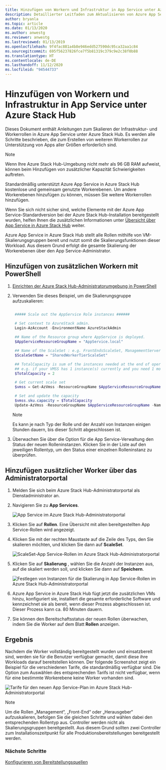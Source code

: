 ```yaml
---
title: Hinzufügen von Workern und Infrastruktur in App Service unter Azure Stack Hub
description: Detaillierter Leitfaden zum Aktualisieren von Azure App Service in Azure Stack Hub
author: bryanla
ms.topic: article
ms.date: 01/13/2020
ms.author: anwestg
ms.reviewer: anwestg
ms.lastreviewed: 01/13/2019
ms.openlocfilehash: 9f4fac881a4b8e946edd527590dc95ca32aa1c84
ms.sourcegitcommit: 695f56237826fce7f5b81319c379c9e2c38f0b88
ms.translationtype: HT
ms.contentlocale: de-DE
ms.lasthandoff: 11/12/2020
ms.locfileid: "94544733"
---
```

# <a name="add-workers-and-infrastructure-in-azure-app-service-on-azure-stack-hub"></a>Hinzufügen von Workern und Infrastruktur in App Service unter Azure Stack Hub

Dieses Dokument enthält Anleitungen zum Skalieren der Infrastruktur- und Workerrollen in Azure App Service unter Azure Stack Hub. Es werden alle Schritte beschrieben, die zum Erstellen von weiteren Workerrollen zur Unterstützung von Apps aller Größen erforderlich sind.

> [!NOTE]
> Wenn Ihre Azure Stack Hub-Umgebung nicht mehr als 96 GB RAM aufweist, können beim Hinzufügen von zusätzlicher Kapazität Schwierigkeiten auftreten.

Standardmäßig unterstützt Azure App Service in Azure Stack Hub kostenlose und gemeinsam genutzte Workerebenen. Um andere Workerebenen hinzufügen zu können, müssen Sie weitere Workerrollen hinzufügen.

Wenn Sie sich nicht sicher sind, welche Elemente mit der Azure App Service-Standardversion bei der Azure Stack Hub-Installation bereitgestellt wurden, helfen Ihnen die zusätzlichen Informationen unter [Übersicht über App Service in Azure Stack Hub](azure-stack-app-service-overview.md) weiter.

Azure App Service in Azure Stack Hub stellt alle Rollen mithilfe von VM-Skalierungsgruppen bereit und nutzt somit die Skalierungsfunktionen dieser Workload. Aus diesem Grund erfolgt die gesamte Skalierung der Workerebenen über den App Service-Administrator.

## <a name="add-additional-workers-with-powershell"></a>Hinzufügen von zusätzlichen Workern mit PowerShell

1. [Einrichten der Azure Stack Hub-Administratorumgebung in PowerShell](azure-stack-powershell-configure-admin.md)

2. Verwenden Sie dieses Beispiel, um die Skalierungsgruppe aufzuskalieren:
   ```powershell
   
    ##### Scale out the AppService Role instances ######
   
    # Set context to AzureStack admin.
    Login-AzAccount -EnvironmentName AzureStackAdmin
                                                 
    ## Name of the Resource group where AppService is deployed.
    $AppServiceResourceGroupName = "AppService.local"

    ## Name of the ScaleSet : e.g. FrontEndsScaleSet, ManagementServersScaleSet, PublishersScaleSet , LargeWorkerTierScaleSet,      MediumWorkerTierScaleSet, SmallWorkerTierScaleSet, SharedWorkerTierScaleSet
    $ScaleSetName = "SharedWorkerTierScaleSet"

    ## TotalCapacity is sum of the instances needed at the end of operation. 
    ## e.g. if your VMSS has 1 instance(s) currently and you need 1 more the TotalCapacity should be set to 2
    $TotalCapacity = 2  

    # Get current scale set
    $vmss = Get-AzVmss -ResourceGroupName $AppServiceResourceGroupName -VMScaleSetName $ScaleSetName

    # Set and update the capacity
    $vmss.sku.capacity = $TotalCapacity
    Update-AzVmss -ResourceGroupName $AppServiceResourceGroupName -Name $ScaleSetName -VirtualMachineScaleSet $vmss 
   ```    

   > [!NOTE]
   > Es kann je nach Typ der Rolle und der Anzahl von Instanzen einigen Stunden dauern, bis dieser Schritt abgeschlossen ist.
   >
   >

3. Überwachen Sie über die Option für die App Service-Verwaltung den Status der neuen Rolleninstanzen. Klicken Sie in der Liste auf den jeweiligen Rollentyp, um den Status einer einzelnen Rolleninstanz zu überprüfen.

## <a name="add-additional-workers-using-the-administrator-portal"></a>Hinzufügen zusätzlicher Worker über das Administratorportal

1. Melden Sie sich beim Azure Stack Hub-Administratorportal als Dienstadministrator an.

2. Navigieren Sie zu **App Services**.

    ![App Service im Azure Stack Hub-Administratorportal](media/azure-stack-app-service-add-worker-roles/image01.png)

3. Klicken Sie auf **Rollen**. Eine Übersicht mit allen bereitgestellten App Service-Rollen wird angezeigt.

4. Klicken Sie mit der rechten Maustaste auf die Zeile des Typs, den Sie skalieren möchten, und klicken Sie dann auf **ScaleSet**.

    ![ScaleSet-App Service-Rollen im Azure Stack Hub-Administratorportal](media/azure-stack-app-service-add-worker-roles/image02.png)

5. Klicken Sie auf **Skalierung** , wählen Sie die Anzahl der Instanzen aus, auf die skaliert werden soll, und klicken Sie dann auf **Speichern**.

    ![Festlegen von Instanzen für die Skalierung in App Service-Rollen im Azure Stack Hub-Administratorportal](media/azure-stack-app-service-add-worker-roles/image03.png)

6. Azure App Service in Azure Stack Hub fügt jetzt die zusätzlichen VMs hinzu, konfiguriert sie, installiert die gesamte erforderliche Software und kennzeichnet sie als bereit, wenn dieser Prozess abgeschlossen ist. Dieser Prozess kann ca. 80 Minuten dauern.

7. Sie können den Bereitschaftsstatus der neuen Rollen überwachen, indem Sie die Worker auf dem Blatt **Rollen** anzeigen.

## <a name="result"></a>Ergebnis

Nachdem die Worker vollständig bereitgestellt wurden und einsatzbereit sind, werden sie für die Benutzer verfügbar gemacht, damit diese ihre Workloads darauf bereitstellen können. Der folgende Screenshot zeigt ein Beispiel für die verschiedenen Tarife, die standardmäßig verfügbar sind. Die Option zum Auswählen des entsprechenden Tarifs ist nicht verfügbar, wenn für eine bestimmte Workerebene keine Worker vorhanden sind.

![Tarife für den neuen App Service-Plan im Azure Stack Hub-Administratorportal](media/azure-stack-app-service-add-worker-roles/image04.png)

>[!NOTE]
> Um die Rollen „Management“, „Front-End“ oder „Herausgeber“ aufzuskalieren, befolgen Sie die gleichen Schritte und wählen dabei den entsprechenden Rollentyp aus. Controller werden nicht als Skalierungsgruppen bereitgestellt. Aus diesem Grund sollten zwei Controller zum Installationszeitpunkt für alle Produktionsbereitstellungen bereitgestellt werden.

### <a name="next-steps"></a>Nächste Schritte

[Konfigurieren von Bereitstellungsquellen](azure-stack-app-service-configure-deployment-sources.md)
